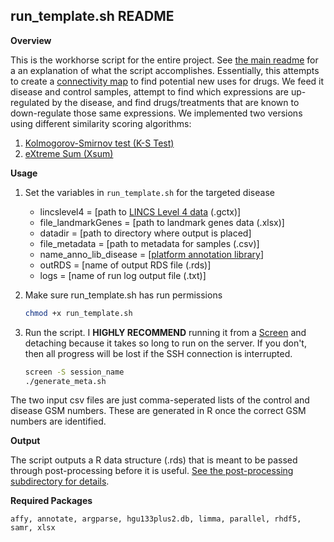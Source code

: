 ## run_template.sh README

**Overview**

This is the workhorse script for the entire project. See [the main readme](https://github.com/cplant1776/Drug-Repositioning-in-R) for a an explanation of what the script accomplishes. Essentially, this attempts to create a [connectivity map](https://www.broadinstitute.org/connectivity-map-cmap) to find potential new uses for drugs. We feed it disease and control samples, attempt to find which expressions are up-regulated by the disease, and find drugs/treatments that are known to down-regulate those same expressions. We implemented two versions using different similarity scoring algorithms:

1. [Kolmogorov-Smirnov test (K-S Test)](https://en.wikipedia.org/wiki/Kolmogorov%E2%80%93Smirnov_test#Two-sample_Kolmogorov%E2%80%93Smirnov_test)
2. [eXtreme Sum (Xsum)](https://www.ncbi.nlm.nih.gov/pmc/articles/PMC4278345/)

**Usage**

1. Set the variables in `run_template.sh` for the targeted disease

   * lincslevel4 = [path to [LINCS Level 4 data](http://www.lincsproject.org/LINCS/tools/workflows/find-the-best-place-to-obtain-the-lincs-l1000-data) (.gctx)]
   * file_landmarkGenes = [path to landmark genes data (.xlsx)]
   * datadir = [path to directory where output is placed]
   * file_metadata = [path to metadata for samples (.csv)]
   * name_anno_lib_disease = [[platform annotation library](https://bioconductor.org/packages/3.8/data/annotation/)]
   * outRDS = [name of output RDS file (.rds)]
   * logs = [name of run log output file (.txt)]

   

2. Make sure run_template.sh has run permissions

   ```bash
   chmod +x run_template.sh
   ```

3. Run the script. I **HIGHLY RECOMMEND** running it from a [Screen](https://linuxize.com/post/how-to-use-linux-screen/) and detaching because it takes so long to run on the server. If you don't, then all progress will be lost if the SSH connection is interrupted.

   ```bash
   screen -S session_name
   ./generate_meta.sh
   ```

   

The two input csv files are just comma-seperated lists of the control and disease GSM numbers. These are generated in R once the correct GSM numbers are identified.

**Output**

The script outputs a R data structure (.rds) that is meant to be passed through post-processing before it is useful. [See the post-processing subdirectory for details](https://github.com/cplant1776/Drug-Repositioning-in-R/post-processing).

**Required Packages**

```
affy, annotate, argparse, hgu133plus2.db, limma, parallel, rhdf5, samr, xlsx
```

